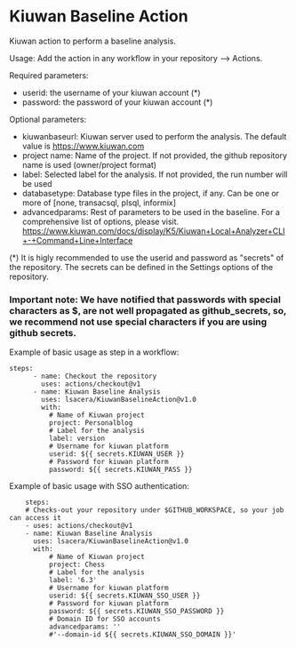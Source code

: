 # Kiuwan Baseline Action
Kiuwan action to perform a baseline analysis.

Usage:
Add the action in any workflow in your repository --> Actions.

Required parameters:
- userid: the username of your kiuwan account (*)
- password: the password of your kiuwan account (*)

Optional parameters:
- kiuwanbaseurl: Kiuwan server used to perform the analysis. The default value is https://www.kiuwan.com
- project name: Name of the project. If not provided, the github repository name is used (owner/project format)
- label: Selected label for the analysis. If not provided, the run number will be used
- databasetype: Database type files in the project, if any. Can be one or more of [none, transacsql, plsql, informix]
- advancedparams: Rest of parameters to be used in the baseline. For a comprehensive list of options, please visit.
https://www.kiuwan.com/docs/display/K5/Kiuwan+Local+Analyzer+CLI+-+Command+Line+Interface

(*) It is higly recommended to use the userid and password as "secrets" of the repository. The secrets can be defined in the Settings options of the repository.
### Important note: We have notified that passwords with special characters as $, are not well propagated as github_secrets, so, we recommend not use special characters if you are using github secrets.

Example of basic usage as step in a workflow:
```
steps:
      - name: Checkout the repository
        uses: actions/checkout@v1
      - name: Kiuwan Baseline Analysis
        uses: lsacera/KiuwanBaselineAction@v1.0
        with:
          # Name of Kiuwan project
          project: Personalblog
          # Label for the analysis
          label: version
          # Username for kiuwan platform
          userid: ${{ secrets.KIUWAN_USER }}
          # Password for kiuwan platform
          password: ${{ secrets.KIUWAN_PASS }}
```

Example of basic usage with SSO authentication:
```
    steps:
    # Checks-out your repository under $GITHUB_WORKSPACE, so your job can access it
    - uses: actions/checkout@v1
    - name: Kiuwan Baseline Analysis
      uses: lsacera/KiuwanBaselineAction@v1.0
      with:
          # Name of Kiuwan project
          project: Chess
          # Label for the analysis
          label: '6.3'
          # Username for kiuwan platform
          userid: ${{ secrets.KIUWAN_SSO_USER }}
          # Password for kiuwan platform
          password: ${{ secrets.KIUWAN_SSO_PASSWORD }}
          # Domain ID for SSO accounts  
          advancedparams: ''
          #'--domain-id ${{ secrets.KIUWAN_SSO_DOMAIN }}'
```
